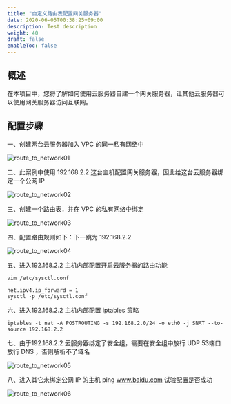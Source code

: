 ```yaml
---
title: "自定义路由表配置网关服务器"
date: 2020-06-05T00:38:25+09:00
description: Test description
weight: 40
draft: false
enableToc: false
---
```


## 概述

在本项目中，您将了解如何使用云服务器自建一个网关服务器，让其他云服务器可以使用网关服务器访问互联网。

## 配置步骤

一、创建两台云服务器加入 VPC 的同一私有网络中

![route_to_network01](../../../_images/route_to_network01.jpg)

二、此案例中使用 192.168.2.2 这台主机配置网关服务器，因此给这台云服务器绑定一个公网 IP

![route_to_network02](../../../_images/route_to_network02.jpg)

三、创建一个路由表，并在 VPC 的私有网络中绑定

![route_to_network03](../../../_images/route_to_network03.jpg)

四、配置路由规则如下：下一跳为 192.168.2.2 

![route_to_network04](../../../_images/route_to_network04.jpg)

五、进入192.168.2.2 主机内部配置开启云服务器的路由功能

```
vim /etc/sysctl.conf

net.ipv4.ip_forward = 1
sysctl -p /etc/sysctl.conf
```

六、进入192.168.2.2 主机内部配置 iptables 策略

```
iptables -t nat -A POSTROUTING -s 192.168.2.0/24 -o eth0 -j SNAT --to-source 192.168.2.2
```

七、由于192.168.2.2 云服务器绑定了安全组，需要在安全组中放行 UDP 53端口放行 DNS ，否则解析不了域名

![route_to_network05](../../../_images/route_to_network05.jpg)

八、进入其它未绑定公网 IP 的主机 ping www.baidu.com 试验配置是否成功

![route_to_network06](../../../_images/route_to_network06.jpg)